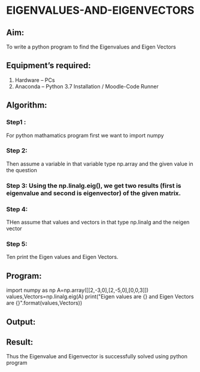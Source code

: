 # EIGENVALUES-AND-EIGENVECTORS
## Aim:
To write a python program to find the Eigenvalues and Eigen Vectors
## Equipment’s required:
1. 	Hardware – PCs
2. 	Anaconda – Python 3.7 Installation / Moodle-Code Runner
## Algorithm:
### Step1 :
For python mathamatics program first we want to import numpy 
### Step 2: 
Then assume a variable in that variable type np.array and the given value in the question
### Step 3: Using the np.linalg.eig(),  we get two results (first is eigenvalue and second is eigenvector) of the given matrix.
### Step 4: 
THen assume that values and vectors in that type np.linalg and the neigen vector
### Step 5:
Ten print the Eigen values and Eigen Vectors.
## Program:
import numpy as np
A=np.array([[2,-3,0],[2,-5,0],[0,0,3]])
values,Vectors=np.linalg.eig(A)
print("Eigen values are {} and Eigen Vectors are {}".format(values,Vectors))
## Output:
## Result:
Thus the Eigenvalue and Eigenvector is successfully solved using python program
